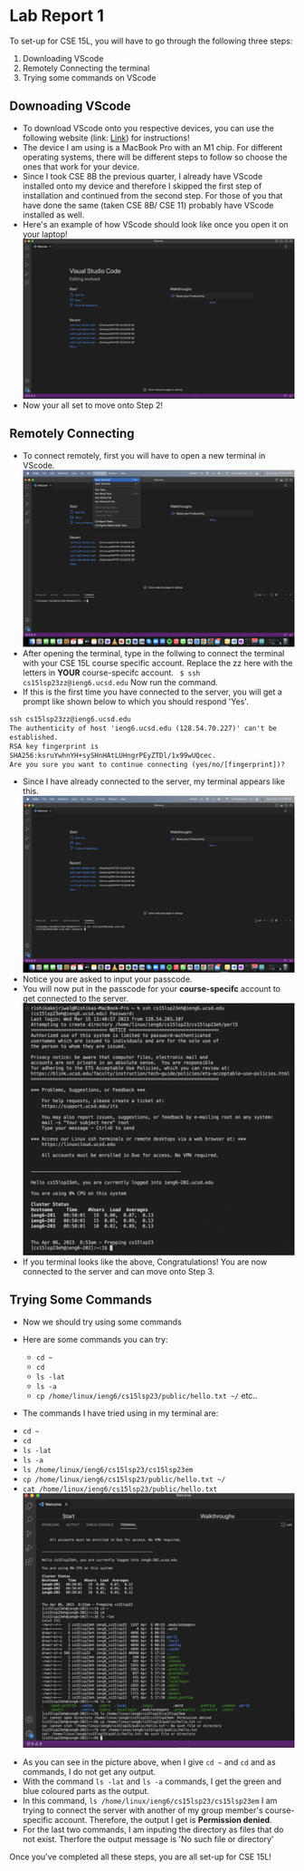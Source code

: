 # Lab Report 1

To set-up for CSE 15L, you will have to go through the following three steps:

1. Downloading VScode
2. Remotely Connecting the terminal 
3. Trying some commands on VScode

## Downoading VScode

* To download VScode onto you respective devices, you can use the following website (link: [Link](https://code.visualstudio.com/)) for instructions! 
* The device I am using is a MacBook Pro with an M1 chip. For different operating systems, there will be different steps to follow so choose the ones that work for your device.
* Since I took CSE 8B the previous quarter, I already have VScode installed onto my device and therefore I skipped the first step of installation and continued from the second step. For those of you that have done the same (taken CSE 8B/ CSE 11) probably have VScode installed as well.
* Here's an example of how VScode should look like once you open it on your laptop!
 ![Image](vscode.png)
* Now your all set to move onto Step 2!

## Remotely Connecting

* To connect remotely, first you will have to open a new terminal in VScode. 
![Image](newterminal.png)
* After opening the terminal, type in the follwing to connect the terminal with your CSE 15L course specific account. Replace the zz here with the letters in **YOUR** course-specifc account.
` $ ssh cs15lsp23zz@ieng6.ucsd.edu` Now run the command.
* If this is the first time you have connected to the server, you will get a prompt like shown below to which you should respond 'Yes'. 
```
ssh cs15lsp23zz@ieng6.ucsd.edu
The authenticity of host 'ieng6.ucsd.edu (128.54.70.227)' can't be established.
RSA key fingerprint is SHA256:ksruYwhnYH+sySHnHAtLUHngrPEyZTDl/1x99wUQcec.
Are you sure you want to continue connecting (yes/no/[fingerprint])? 
```
* Since I have already connected to the server, my terminal appears like this. 
![Image](terminalssh.png)
* Notice you are asked to input your passcode.
* You will now put in the passcode for your **course-specifc** account to get connected to the server. 
![Image](serverconnect.png)
* If you terminal looks like the above, Congratulations! You are now connected to the server and can move onto Step 3.


## Trying Some Commands

* Now we should try using some commands 
* Here are some commands you can try:
  - `cd ~`
  - `cd`
  - `ls -lat`
  - `ls -a`
  - `cp /home/linux/ieng6/cs15lsp23/public/hello.txt ~/` etc..

 * The commands I have tried using in my terminal are:
  - `cd ~`
  - `cd`
  - `ls -lat`
  - `ls -a`
  - `ls /home/linux/ieng6/cs15lsp23/cs15lsp23em` 
  - `cp /home/linux/ieng6/cs15lsp23/public/hello.txt ~/`
  - `cat /home/linux/ieng6/cs15lsp23/public/hello.txt` 
 ![Image](commands.png)
 
 * As you can see in the picture above, when I give `cd ~` and `cd` and as commands, I do not get any output.
 * With the command `ls -lat` and `ls -a` commands, I get the green and blue coloured parts as the output.
 * In this command, `ls /home/linux/ieng6/cs15lsp23/cs15lsp23em` I am trying to connect the server with another of my group member's course-specific account. Therefore, the output I get is **Permission denied**.
 * For the last two commands, I am inputing the directory as files that do not exist. Therfore the output message is 'No such file or directory'

Once you've completed all these steps, you are all set-up for CSE 15L!
  
  
